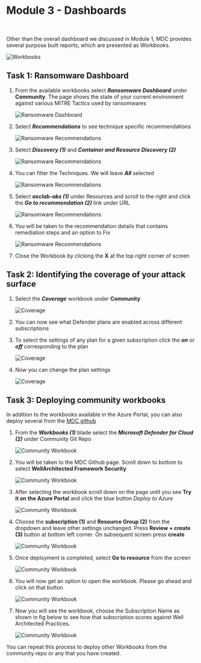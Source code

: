 # Module 3 - Dashboards

<br>

Other than the overall dashboard we discussed in Module 1, MDC provides several purpose built reports, which are presented as Workbooks. 

![Workbooks](../images/mdfc-workbooks-1.png)

## Task 1: Ransomware Dashboard

1. From the available workbooks select ***Ransomware Dashboard*** under **Community**. The page shows the state of your current environment against various MITRE Tactics used by ransomwares

   ![Ransomware Dashboard](../images/M3-T1-S1.png)

2. Select ***Recommendations*** to see technique specific recommendations

   ![Ransomware Recommendations](../images/M3-T1-S2.png)

3. Select ***Discovery (1)*** and ***Container and Resource Discovery (2)***

   ![Ransomware Recommendations](../images/M3-T1-S3.png)

4. You can filter the Techniques. We will leave ***All*** selected

   ![Ransomware Recommendations](../images/M3-T1-S4.png)

5. Select ***asclab-aks (1)*** under Resources and scroll to the right and click the ***Go to recommendation (2)*** link under URL

    ![Ransomware Recommendations](../images/M3-T1-S5.png)

6. You will be taken to the recommendation details that contains remediation steps and an option to Fix

    ![Ransomware Recommendations](../images/M3-T1-S6.png)

7. Close the Workbook by clicking the **X** at the top right corner of screen


## Task 2: Identifying the coverage of your attack surface

1. Select the ***Coverage*** workbook under **Community** 

   ![Coverage](../images/M3-T2-S1.png)

2. You can now see what Defender plans are enabled across different subscriptions

3. To select the settings of any plan for a given subscription click the ***on*** or ***off*** corresponding to the plan<br>

   ![Coverage](../images/M3-T2-S3.png)

5. Now you can change the plan settings 

    ![Coverage](../images/M3-T2-S4.png)


## Task 3: Deploying community workbooks

In addition to the workbooks available in the Azure Portal, you can also deploy several from the [MDC github](https://github.com/Azure/Microsoft-Defender-for-Cloud/tree/main/Workbooks)

1. From the ***Workbooks (1)*** blade select the ***Microsoft Defender for Cloud (2)*** under Community Git Repo<br>

   ![Community Workbook](../images/M3-T3-S1.png)

2. You will be taken to the MDC Github page. Scroll down to bottom to select **WellArchitected Framework Security**

   ![Community Workbook](../images/M3-T3-S2.png)

3. After selecting the workbook scroll down on the page until you see **Try it on the Azure Portal** and click the blue button *Deploy to Azure*

   ![Community Workbook](../images/M3-T3-S3.png)

4. Choose the **subscription (1)** and **Resource Group (2)** from the dropdown and leave other settings unchanged. Press **Review + create (3)** button at bottom left corner. On subsequent screen press **create**

   ![Community Workbook](../images/M3-T3-S4.png)

5. Once deployment is completed, select **Go to resource** from the screen

   ![Community Workbook](../images/M3-T3-S5.png)

8. You will now get an option to open the workbook. Please go ahead and click on that button

   ![Community Workbook](../images/M3-T3-S6.png)

11. Now you will see the workbook, choose the Subscription Name as shown in fig below to see how that subscription scores against Well Architected Practices.

    ![Community Workbook](../images/M3-T3-S7-1.png)


You can repeat this process to deploy other Workbooks from the community repo or any that you have created.
